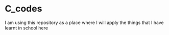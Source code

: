 # C_codes
I am using this repository as a place where I will apply the things that I have learnt in school here
